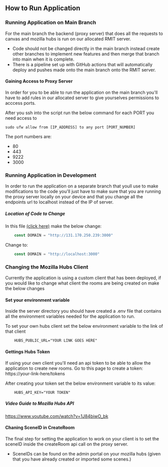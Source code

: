 ## How to Run Application
### Running Application on Main Branch
For the main branch the backend (proxy server) that does all the requests to canvas and mozilla hubs is run on our allocated RMIT server.

- Code should not be changed directly in the main branch instead create other branches to implement new features and then merge that branch into main when it is complete.
- There is a pipeline set up with GitHub actions that will automatically deploy and pushes made onto the main branch onto the RMIT server.

#### Gaining Access to Proxy Server
In order for you to be able to run the application on the main branch you'll have to add rules in our allocated server to give yourselves permissions to acccess ports.

After you ssh into the script run the below command for each PORT you need access to
```shell
sudo ufw allow from [IP_ADDRESS] to any port [PORT_NUMBER]
```

The port numbers are: 
- 80
- 443
- 9222
- 3000
### Running Application in Development
In order to run the application on a separate branch that youll use to make modifications to the code you'll just have to make sure that you are running the proxy server locally on your device and that you change all the endpoints url to localhost instead of the IP of server.
##### Location of Code to Change
In this file [(click here)](client/src/data/api.js) make the below change:
```javascript
    const DOMAIN = "http://131.170.250.239:3000" 
```
Change to:
```javascript
    const DOMAIN = "http://localhost:3000"
```
### Changing the Mozilla Hubs Client
Currently the application is using a custom client that has been deployed, if you would like to change what client the rooms are being created on make the below changes
#### Set your environment variable
Inside the server directory you should have created a .env file that contains all the environment variables needed for the application to run. 

To set your own hubs client set the below environment variable to the link of that client
``` shell
    HUBS_PUBLIC_URL="YOUR LINK GOES HERE"
```
#### Gettings Hubs Token
If using your own client you'll need an api token to be able to allow the application to create new rooms.
Go to this page to create a token: https://your-link-here/tokens

After creating your token set the below environment variable to its value:
```shell
    HUBS_API_KEY="YOUR TOKEN"
```
##### Video Guide to Mozilla Hubs API
https://www.youtube.com/watch?v=1J84biwO_bk

#### Chaning SceneID in CreateRoom
The final step for setting the application to work on your client is to set the sceneID inside the createRoom api call on the proxy server.
- SceneIDs can be found on the admin portal on your mozilla hubs (given that you have already created or imported some scenes.)